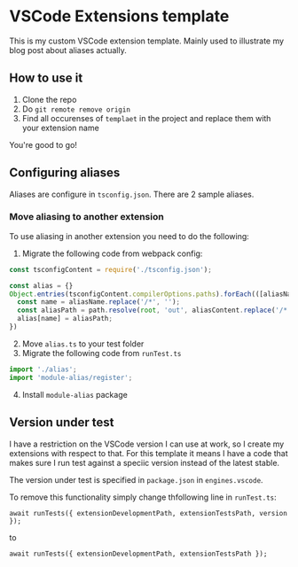 # VSCode Extensions template

This is my custom VSCode extension template. Mainly used to illustrate my blog post about aliases actually.

## How to use it

1. Clone the repo
2. Do `git remote remove origin`
3. Find all occurenses of `templaet` in the project and replace them with your extension name

You're good to go!

## Configuring aliases

Aliases are configure in `tsconfig.json`. There are 2 sample aliases.

### Move aliasing to another extension

To use aliasing in another extension you need to do the following:

1. Migrate the following code from webpack config:
```javascript
const tsconfigContent = require('./tsconfig.json');

const alias = {}
Object.entries(tsconfigContent.compilerOptions.paths).forEach(([aliasName, [ aliasContent ]]) => {
  const name = aliasName.replace('/*', '');
  const aliasPath = path.resolve(root, 'out', aliasContent.replace('/*', ''));
  alias[name] = aliasPath;
})
```
2. Move `alias.ts` to your test folder
3. Migrate the following code from `runTest.ts`
```typescript
import './alias';
import 'module-alias/register';
```
4. Install `module-alias` package

## Version under test

I have a restriction on the VSCode version I can use at work, so I create my extensions with respect to that. For this template it means I have a code that makes sure I run test against a speciic version instead of the latest stable.

The version under test is specified in `package.json` in `engines.vscode`.

To remove this functionality simply change thfollowing line in `runTest.ts`:

`await runTests({ extensionDevelopmentPath, extensionTestsPath, version });`

to

`await runTests({ extensionDevelopmentPath, extensionTestsPath });`
